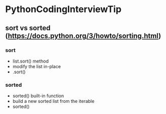 # PythonCodingInterviewTip

## sort vs sorted  (https://docs.python.org/3/howto/sorting.html)

### sort
- list.sort() method
- modify the list in-place
- <list>.sort()

### sorted
- sorted() built-in function
- build a new sorted list from the iterable
- sorted(<list>)
  
